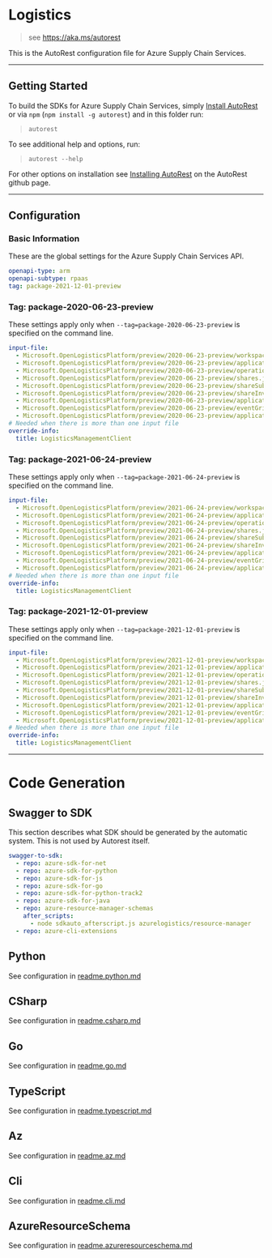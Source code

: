 # Logistics

> see https://aka.ms/autorest

This is the AutoRest configuration file for Azure Supply Chain Services.

---

## Getting Started

To build the SDKs for Azure Supply Chain Services, simply [Install AutoRest](https://aka.ms/autorest/install) or via `npm` (`npm install -g autorest`) and in this folder run:

> `autorest`

To see additional help and options, run:

> `autorest --help`

For other options on installation see [Installing AutoRest](https://aka.ms/autorest/install) on the AutoRest github page.

---

## Configuration

### Basic Information

These are the global settings for the Azure Supply Chain Services API.

```yaml
openapi-type: arm
openapi-subtype: rpaas
tag: package-2021-12-01-preview
```

### Tag: package-2020-06-23-preview

These settings apply only when `--tag=package-2020-06-23-preview` is specified on the command line.

```yaml $(tag) == 'package-2020-06-23-preview'
input-file:
  - Microsoft.OpenLogisticsPlatform/preview/2020-06-23-preview/workspaces.json
  - Microsoft.OpenLogisticsPlatform/preview/2020-06-23-preview/applicationWorkspaces.json
  - Microsoft.OpenLogisticsPlatform/preview/2020-06-23-preview/operations.json
  - Microsoft.OpenLogisticsPlatform/preview/2020-06-23-preview/shares.json
  - Microsoft.OpenLogisticsPlatform/preview/2020-06-23-preview/shareSubscriptions.json
  - Microsoft.OpenLogisticsPlatform/preview/2020-06-23-preview/shareInvites.json
  - Microsoft.OpenLogisticsPlatform/preview/2020-06-23-preview/applicationRegistrations.json
  - Microsoft.OpenLogisticsPlatform/preview/2020-06-23-preview/eventGridFilters.json  
  - Microsoft.OpenLogisticsPlatform/preview/2020-06-23-preview/applicationRegistrationInvites.json
# Needed when there is more than one input file
override-info:
  title: LogisticsManagementClient
```

### Tag: package-2021-06-24-preview

These settings apply only when `--tag=package-2021-06-24-preview` is specified on the command line.

```yaml $(tag) == 'package-2021-06-24-preview'
input-file:
  - Microsoft.OpenLogisticsPlatform/preview/2021-06-24-preview/workspaces.json
  - Microsoft.OpenLogisticsPlatform/preview/2021-06-24-preview/applicationWorkspaces.json
  - Microsoft.OpenLogisticsPlatform/preview/2021-06-24-preview/operations.json
  - Microsoft.OpenLogisticsPlatform/preview/2021-06-24-preview/shares.json
  - Microsoft.OpenLogisticsPlatform/preview/2021-06-24-preview/shareSubscriptions.json
  - Microsoft.OpenLogisticsPlatform/preview/2021-06-24-preview/shareInvites.json
  - Microsoft.OpenLogisticsPlatform/preview/2021-06-24-preview/applicationRegistrations.json
  - Microsoft.OpenLogisticsPlatform/preview/2021-06-24-preview/eventGridFilters.json
  - Microsoft.OpenLogisticsPlatform/preview/2021-06-24-preview/applicationRegistrationInvites.json
# Needed when there is more than one input file
override-info:
  title: LogisticsManagementClient
```

### Tag: package-2021-12-01-preview

These settings apply only when `--tag=package-2021-12-01-preview` is specified on the command line.

```yaml $(tag) == 'package-2021-12-01-preview'
input-file:
  - Microsoft.OpenLogisticsPlatform/preview/2021-12-01-preview/workspaces.json
  - Microsoft.OpenLogisticsPlatform/preview/2021-12-01-preview/applicationManagers.json
  - Microsoft.OpenLogisticsPlatform/preview/2021-12-01-preview/operations.json
  - Microsoft.OpenLogisticsPlatform/preview/2021-12-01-preview/shares.json
  - Microsoft.OpenLogisticsPlatform/preview/2021-12-01-preview/shareSubscriptions.json
  - Microsoft.OpenLogisticsPlatform/preview/2021-12-01-preview/shareInvites.json
  - Microsoft.OpenLogisticsPlatform/preview/2021-12-01-preview/applications.json
  - Microsoft.OpenLogisticsPlatform/preview/2021-12-01-preview/eventGridFilters.json
  - Microsoft.OpenLogisticsPlatform/preview/2021-12-01-preview/applicationRegistrations.json
# Needed when there is more than one input file
override-info:
  title: LogisticsManagementClient
```
---


# Code Generation

## Swagger to SDK

This section describes what SDK should be generated by the automatic system.
This is not used by Autorest itself.

```yaml $(swagger-to-sdk)
swagger-to-sdk:
  - repo: azure-sdk-for-net
  - repo: azure-sdk-for-python
  - repo: azure-sdk-for-js
  - repo: azure-sdk-for-go
  - repo: azure-sdk-for-python-track2
  - repo: azure-sdk-for-java
  - repo: azure-resource-manager-schemas
    after_scripts:
      - node sdkauto_afterscript.js azurelogistics/resource-manager
  - repo: azure-cli-extensions
```

## Python

See configuration in [readme.python.md](./readme.python.md)

## CSharp

See configuration in [readme.csharp.md](./readme.csharp.md)

## Go

See configuration in [readme.go.md](./readme.go.md)

## TypeScript

See configuration in [readme.typescript.md](./readme.typescript.md)

## Az

See configuration in [readme.az.md](./readme.az.md)

## Cli

See configuration in [readme.cli.md](./readme.cli.md)

## AzureResourceSchema

See configuration in [readme.azureresourceschema.md](./readme.azureresourceschema.md)
